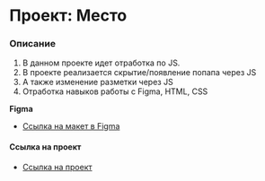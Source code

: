 # Проект: Место

### Описание

1. В данном проекте идет отработка по JS.
2. В проекте реализается скрытие/появление попапа через JS
3. А также изменение разметки через JS
4. Отработка навыков работы с Figma, HTML, CSS

**Figma**

* [Ссылка на макет в Figma](https://www.figma.com/file/2cn9N9jSkmxD84oJik7xL7/JavaScript.-Sprint-4?node-id=0%3A1)

#### Ссылка на проект

* [Ссылка на проект](https://ieasyjet.github.io/third-project/index.html)
